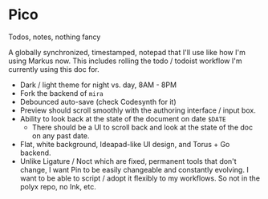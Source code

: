 # Pico

Todos, notes, nothing fancy

A globally synchronized, timestamped, notepad that I'll use like how I'm using Markus now. This includes rolling the todo / todoist workflow I'm currently using this doc for.

- Dark / light theme for night vs. day, 8AM - 8PM
- Fork the backend of `mira`
- Debounced auto-save (check Codesynth for it)
- Preview should scroll smoothly with the authoring interface / input box.
- Ability to look back at the state of the document on date `$DATE`
    - There should be a UI to scroll back and look at the state of the doc on any past date.
- Flat, white background, Ideapad-like UI design, and Torus + Go backend.
- Unlike Ligature / Noct which are fixed, permanent tools that don't change, I want Pin to be easily changeable and constantly evolving. I want to be able to script / adopt it flexibly to my workflows. So not in the polyx repo, no Ink, etc.
